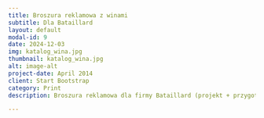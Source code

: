 ```yaml
---
title: Broszura reklamowa z winami
subtitle: Dla Bataillard
layout: default
modal-id: 9
date: 2024-12-03
img: katalog_wina.jpg
thumbnail: katalog_wina.jpg
alt: image-alt
project-date: April 2014
client: Start Bootstrap
category: Print
description: Broszura reklamowa dla firmy Bataillard (projekt + przygotowanie do druku). Broszura dwujęzyczna: angielsko-niemiecka.

---
```


